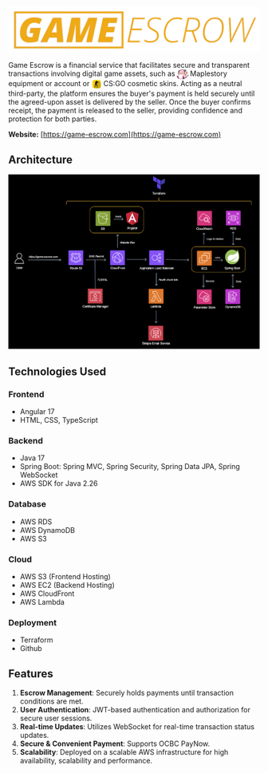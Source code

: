![Game Escrow Service Logo](./server/src/readme-images/logo_game_escrow.png)


Game Escrow is a financial service that facilitates secure and transparent transactions involving digital game assets, such as 
<img src="./server/src/readme-images/pink-bean.png" alt="maplestory-logo" style="vertical-align: middle; height: 20px;"> Maplestory equipment or account or 
<img src="./server/src/readme-images/cs-go.png" alt="csgo-logo" style="vertical-align: middle; height: 20px;"> CS:GO cosmetic skins. Acting as a neutral third-party, the platform ensures the buyer's payment is held securely until the agreed-upon asset is delivered by the seller. Once the buyer confirms receipt, the payment is released to the seller, providing confidence and protection for both parties.


**Website:** [https://game-escrow.com](https://game-escrow.com)

## Architecture

![System Architecture](./server/src/readme-images/game_escrow_architecture.png)

## Technologies Used
### Frontend
- Angular 17
- HTML, CSS, TypeScript

### Backend
- Java 17
- Spring Boot: Spring MVC, Spring Security, Spring Data JPA, Spring WebSocket
- AWS SDK for Java 2.26

### Database
- AWS RDS
- AWS DynamoDB
- AWS S3

### Cloud
- AWS S3 (Frontend Hosting)
- AWS EC2 (Backend Hosting)
- AWS CloudFront
- AWS Lambda

### Deployment
- Terraform
- Github


## Features
1. **Escrow Management**: Securely holds payments until transaction conditions are met.
2. **User Authentication**: JWT-based authentication and authorization for secure user sessions.
3. **Real-time Updates**: Utilizes WebSocket for real-time transaction status updates.
4. **Secure & Convenient Payment**: Supports OCBC PayNow.
5. **Scalability**: Deployed on a scalable AWS infrastructure for high availability, scalability and performance.